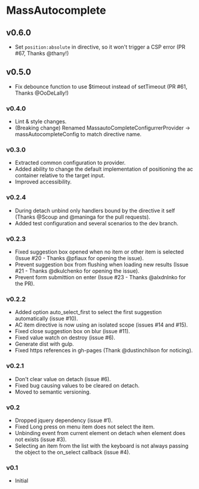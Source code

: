 MassAutocomplete
================

## v0.6.0
- Set `position:absolute` in directive, so it won't trigger a CSP error (PR #67, Thanks @thany!)

## v0.5.0
- Fix debounce function to use $timeout instead of setTimeout (PR #61, Thanks @OoDeLally!)

### v0.4.0
- Lint & style changes.
- (Breaking change) Renamed MassautoCompleteConfigurrerProvider -> massAutocompleteConfig to match directive name.

### v0.3.0
- Extracted common configuration to provider.
- Added ability to change the default implementation of positioning the ac container relative to the target input.
- Improved accessibility.

### v0.2.4
- During detach unbind only handlers bound by the directive it self (Thanks @Scoup and @maninga for the pull requests).
- Added test configuration and several scenarios to the dev branch.

### v0.2.3
- Fixed suggestion box opened when no item or other item is selected (Issue #20 - Thanks @pfiaux for opening the issue).
- Prevent suggestion box from flushing when loading new results (Issue #21 - Thanks @dkulchenko for opening the issue).
- Prevent form submittion on enter (Issue #23 - Thanks @alxdnlnko  for the PR).

### v0.2.2
- Added option auto_select_first to select the first suggestion automatically (issue #10).
- AC item directive is now using an isolated scope (issues #14 and #15).
- Fixed close suggestion box on blur (issue #11).
- Fixed value watch on destroy (issue #6).
- Generate dist with gulp.
- Fixed https references in gh-pages (Thank @dustinchilson for noticing).

### v0.2.1
- Don't clear value on detach (issue #6).
- Fixed bug causing values to be cleared on detach.
- Moved to semantic versioning.

### v0.2
- Dropped jquery dependency (issue #1).
- Fixed Long press on menu item does not select the item.
- Unbinding event from current element on detach when element does not exists (issue #3).
- Selecting an item from the list with the keyboard is not always passing the object to the on_select callback (issue #4).

### v0.1
- Initial
